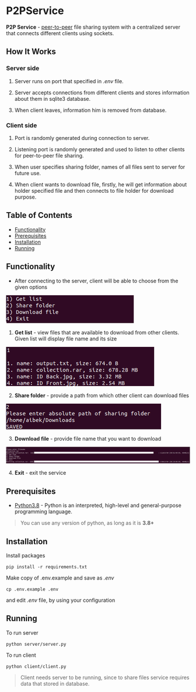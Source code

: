 # P2PService
**P2P Service** -
[peer-to-peer](https://en.wikipedia.org/wiki/Peer-to-peer)
file sharing system with a centralized server that connects 
different clients using sockets.    

## How It Works

### Server side

1. Server runs on port that specified in *.env* file.

2. Server accepts connections from different clients and stores information about them in sqlite3 database.

3. When client leaves, information him is removed from database.

### Client side

1. Port is randomly generated during connection to server.

2. Listening port is randomly generated and used to listen to other clients for peer-to-peer file sharing.

3. When user specifies sharing folder, names of all files sent to server for future use.

4. When client wants to download file, firstly, he will get information about holder specified file and then connects to file holder for download purpose.


## Table of Contents

- [Functionality](#Functionality)
- [Prerequisites](#Prerequisites)
- [Installation](#Installation)
- [Running](#Running)

## Functionality
 - After connecting to the server, client will be able to choose from 
the given options

![Options](assets/images/options.png)

1. **Get list** - view files that are available to download from other 
clients. Given list will display file name and its size

![Option1: Get List](assets/images/option1.png)

2. **Share folder** - provide a path from which other client can download
files

![Option2: Share Folder](assets/images/option2.png)

3. **Download file** - provide file name that you want to download

![Option3: Download file](assets/images/option3.png)

4. **Exit** - exit the service

## Prerequisites

- [Python3.8](https://www.python.org/downloads/release/python-385/) - Python is an interpreted, high-level and general-purpose programming language.
> You can use any version of python, as long as it is **3.8+**

## Installation
Install packages

```
pip install -r requirements.txt
```

Make copy of .env.example and save as *.env*

```
cp .env.example .env
```

and edit *.env* file, by using your configuration

## Running

To run server

```
python server/server.py
```

To run client

```
python client/client.py
```

> Client needs server to be running, since to share files
> service requires data that stored in database.
